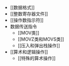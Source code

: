- [[数据格式]]
- [[整数寄存器文件]]
- [[操作数指示符]]
- 数据传送指令
	- [[MOV类]]
	- [[MOVZ类和MOVS类]]
	- [[压入和弹出栈操作]]
- [[算术和逻辑操作]]
	- [[特殊的算术操作]]